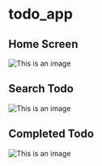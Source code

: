 # todo_app

## Home Screen

![This is an image](https://i.postimg.cc/TPL951VK/Main-Screen.png)

## Search Todo

![This is an image](https://i.postimg.cc/5thmBJgn/Search-Item.png)

## Completed Todo

![This is an image](https://i.postimg.cc/d3K4YFTL/Complete-Todo.png)
